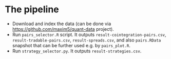 # The pipeline

- Download and index the data (can be done via https://github.com/maxim5/quant-data project).
- Run `pairs_selector.R` script.
  It outputs `result-cointegration-pairs.csv`, `result-tradable-pairs.csv`, `result-spreads.csv`, and also
  `pairs.RData` snapshot that can be further used e.g. by `pairs_plot.R`.
- Run `strategy_selector.py`. It outputs `result-strategies.csv`.